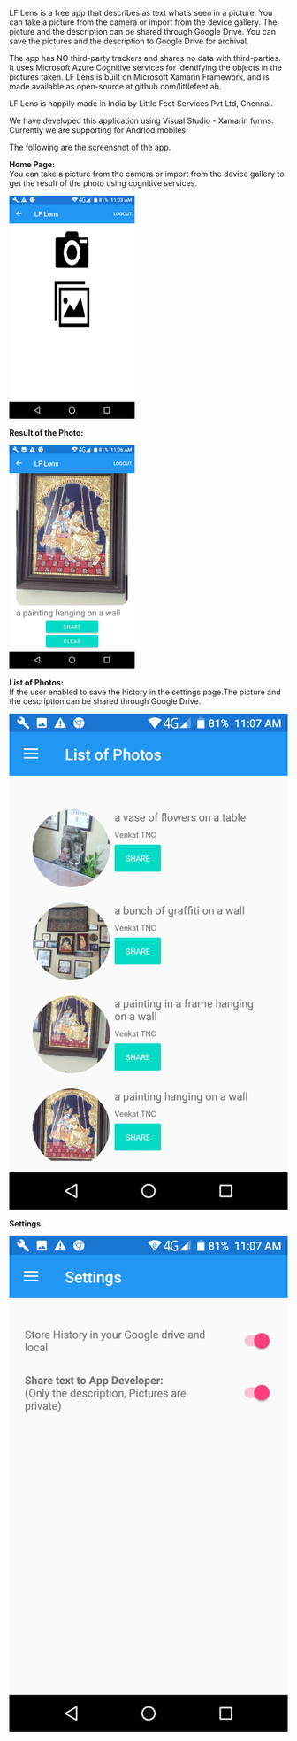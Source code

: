 LF Lens is a free app that describes as text what’s seen in a picture. You can take a picture from the camera or import from the device gallery. The picture and the description can be shared through Google Drive. You can save the pictures and the description to Google Drive for archival. 

The app has NO third-party trackers and shares no data with third-parties. It uses Microsoft Azure Cognitive services for identifying the objects in the pictures taken. LF Lens is built on Microsoft Xamarin Framework, and is made available as open-source at github.com/littlefeetlab.

LF Lens is happily made in India by Little Feet Services Pvt Ltd, Chennai.

We have developed this application using Visual Studio - Xamarin forms. Currently we are supporting for Andriod mobiles. 

The following are the screenshot of the app.

<b>Home Page:</b><br/>
You can take a picture from the camera or import from the device gallery to get the result of the photo using cognitive services. 

<img src="https://github.com/littlefeetlab/LFLens/blob/master/Screenshots/Home.png?raw=true" width="45%" height="25%"/>

<b>Result of the Photo:</b>

<img src="https://github.com/littlefeetlab/LFLens/blob/master/Screenshots/PhotoDescription.png?raw=true" width="45%" height="25%"/>

<b>List of Photos:</b><br/>
If the user enabled to save the history in the settings page.The picture and the description can be shared through Google Drive.

<img src="https://github.com/littlefeetlab/LFLens/blob/master/Screenshots/ListofPhotos.png?raw=true"/>

<b>Settings:</b>

<img src="https://github.com/littlefeetlab/LFLens/blob/master/Screenshots/Settings.png?raw=true"/>
